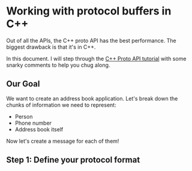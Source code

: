 # Working with protocol buffers in C++

Out of all the APIs, the C++ proto API has the best performance. The biggest drawback is that it's in C++. 

In this document. I will step through the [C++ Proto API tutorial](https://developers.google.com/protocol-buffers/docs/cpptutorial) with some snarky comments to help you chug along.


## Our Goal

We want to create an address book application. Let's break down the chunks of information we need to represent:

- Person
- Phone number
- Address book itself

Now let's create a message for each of them!

## Step 1: Define your protocol format
